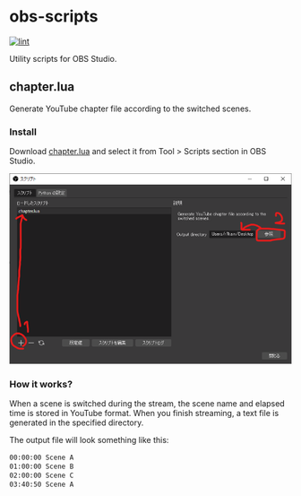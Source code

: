 # obs-scripts

[![lint](https://github.com/r7kamura/obs-scripts/actions/workflows/lint.yml/badge.svg)](https://github.com/r7kamura/obs-scripts/actions/workflows/lint.yml)

Utility scripts for OBS Studio.

## chapter.lua

Generate YouTube chapter file according to the switched scenes.

### Install

Download [chapter.lua](https://raw.githubusercontent.com/r7kamura/obs-scripts/main/chapter.lua) and select it from Tool > Scripts section in OBS Studio.

![](images/obs-settings.png)

### How it works?

When a scene is switched during the stream, the scene name and elapsed time is stored in YouTube format.
When you finish streaming, a text file is generated in the specified directory.

The output file will look something like this:

```
00:00:00 Scene A
01:00:00 Scene B
02:00:00 Scene C
03:40:50 Scene A
```
